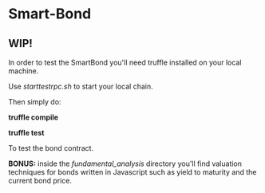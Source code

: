 # Smart-Bond

## WIP!

In order to test the SmartBond you'll need truffle installed on your local machine.

Use *starttestrpc.sh* to start your local chain.

Then simply do:

**truffle compile**

**truffle test**

To test the bond contract.

**BONUS:** inside the *fundamental_analysis* directory you'll find valuation techniques for bonds written in Javascript such as yield to maturity and the current bond price.
